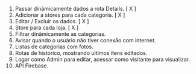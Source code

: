 1. Passar dinâmicamente dados a rota Details. [ X ]
2. Adicionar a stores para cada categoria. [ X ]
3. Editar / Excluir os dados. [ X ]
4. Store para cada loja. [ X ]
5. Filtrar dinâmicamente as categorias.
6. Avisar quando o usuário não tiver conexão com internet.
7. Listas de categorias com fotos.
8. Rotas de histórico, mostrando ultímos itens editados.
9. Logar como Admin para editar, acessar como visitante para visualizar.
10. API Firebase.